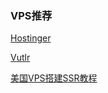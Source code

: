### VPS推荐
[Hostinger](https://www.hostg.xyz/aff_c?offer_id=6&aff_id=18493&aff_sub=GitHub&url_id=39)

[Vutlr](https://www.vultr.com/?ref=8169051-4F)

[美国VPS搭建SSR教程](https://github.com/xiaoming2028/kexueshangwang/wiki/Hostinger%E4%B8%80%E9%94%AE%E8%84%9A%E6%9C%AC%E6%90%AD%E5%BB%BASSR%E6%95%99%E7%A8%8B%EF%BC%8CYoutube%E7%9C%8B4k%E8%A7%86%E9%A2%91%E6%97%A0%E5%8E%8B%E5%8A%9B)